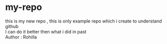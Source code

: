 # my-repo
this is my new repo , this is only example repo which i create to understand github
<br>
I can do it better then what i did in past
<br>
Author : Rohilla
